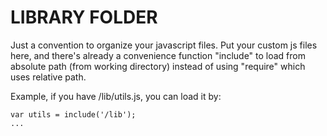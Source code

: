 LIBRARY FOLDER
========================

Just a convention to organize your javascript files. Put your custom js files here, and there's already a convenience function "include" to load from absolute path (from working directory) instead of using "require" which uses relative path.

Example, if you have /lib/utils.js, you can load it by:

```
var utils = include('/lib');
...
```